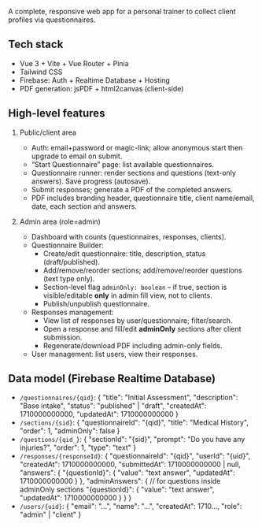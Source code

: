 A complete, responsive web app for a personal trainer to collect client profiles via questionnaires.

## Tech stack
- Vue 3 + Vite + Vue Router + Pinia
- Tailwind CSS
- Firebase: Auth + Realtime Database + Hosting
- PDF generation: jsPDF + html2canvas (client-side)

## High-level features
1) Public/client area
   - Auth: email+password or magic-link; allow anonymous start then upgrade to email on submit.
   - “Start Questionnaire” page: list available questionnaires.
   - Questionnaire runner: render sections and questions (text-only answers). Save progress (autosave).
   - Submit responses; generate a PDF of the completed answers.
   - PDF includes branding header, questionnaire title, client name/email, date, each section and answers.

2) Admin area (role=admin)
   - Dashboard with counts (questionnaires, responses, clients).
   - Questionnaire Builder:
     - Create/edit questionnaire: title, description, status (draft/published).
     - Add/remove/reorder sections; add/remove/reorder questions (text type only).
     - Section-level flag `adminOnly: boolean` – if true, section is visible/editable **only** in admin fill view, not to clients.
     - Publish/unpublish questionnaire.
   - Responses management:
     - View list of responses by user/questionnaire; filter/search.
     - Open a response and fill/edit **adminOnly** sections after client submission.
     - Regenerate/download PDF including admin-only fields.
   - User management: list users, view their responses.

## Data model (Firebase Realtime Database)
- `/questionnaires/{qid}`:
  {
    "title": "Initial Assessment",
    "description": "Base intake",
    "status": "published" | "draft",
    "createdAt": 1710000000000,
    "updatedAt": 1710000000000
  }
- `/sections/{sid}`:
  {
    "questionnaireId": "{qid}",
    "title": "Medical History",
    "order": 1,
    "adminOnly": false
  }
- `/questions/{qid_}`:
  {
    "sectionId": "{sid}",
    "prompt": "Do you have any injuries?",
    "order": 1,
    "type": "text"
  }
- `/responses/{responseId}`:
  {
    "questionnaireId": "{qid}",
    "userId": "{uid}",
    "createdAt": 1710000000000,
    "submittedAt": 1710000000000 | null,
    "answers": {
      "{questionId}": { "value": "text answer", "updatedAt": 1710000000000 }
    },
    "adminAnswers": {
      // for questions inside adminOnly sections
      "{questionId}": { "value": "text answer", "updatedAt": 1710000000000 }
    }
  }
- `/users/{uid}`: { "email": "...", "name": "...", "createdAt": 1710..., "role": "admin" | "client" }